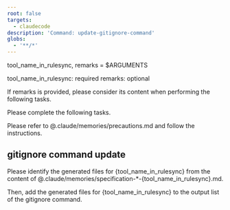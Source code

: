 ```yaml
---
root: false
targets:
  - claudecode
description: 'Command: update-gitignore-command'
globs:
  - '**/*'
---
```


tool_name_in_rulesync, remarks = $ARGUMENTS

tool_name_in_rulesync: required
remarks: optional

If remarks is provided, please consider its content when performing the following tasks.

Please complete the following tasks.

Please refer to @.claude/memories/precautions.md and follow the instructions.

## gitignore command update

Please identify the generated files for {tool_name_in_rulesync} from the content of @.claude/memories/specification-*-{tool_name_in_rulesync}.md.

Then, add the generated files for {tool_name_in_rulesync} to the output list of the gitignore command.